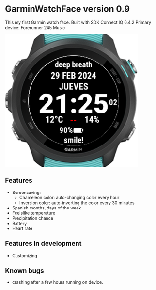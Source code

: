 # GarminWatchFace version 0.9

This my first Garmin watch face.
Built with SDK Connect IQ 6.4.2
Primary device: Forerunner 245 Music

![watchFacePhto](./myFirstWatchFace.png)

## Features

- Screensaving:
  - Chameleon color: auto-changing color every hour
  - Inversion color: auto-inverting the color every 30 minutes
- Spanish months, days of the week
- Feelslike temperature
- Precipitation chance
- Battery
- Heart rate

## Features in development

- Customizing

## Known bugs

- crashing after a few hours running on device.
